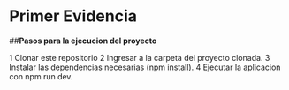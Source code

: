 # Primer Evidencia

##**Pasos para la ejecucion del proyecto**

1 Clonar este repositorio
2 Ingresar a la carpeta del proyecto clonada.
3 Instalar las dependencias necesarias (npm install).
4 Ejecutar la aplicacion con npm run dev.
